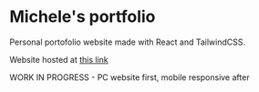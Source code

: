 # Michele's portfolio

Personal portofolio website made with React and TailwindCSS.

Website hosted at [this link](https://michelegrav.github.io/)

WORK IN PROGRESS - PC website first, mobile responsive after
